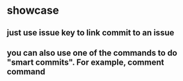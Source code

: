 # showcase
## just use issue key to link commit to an issue
## you can also use one of the commands to do "smart commits". For example, comment command
